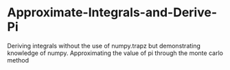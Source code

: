 # Approximate-Integrals-and-Derive-Pi
Deriving integrals without the use of numpy.trapz but demonstrating knowledge of numpy. 
Approximating the value of pi through the monte carlo method
